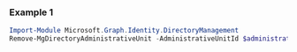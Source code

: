 ### Example 1
``` powershell
Import-Module Microsoft.Graph.Identity.DirectoryManagement
Remove-MgDirectoryAdministrativeUnit -AdministrativeUnitId $administrativeUnitId
```
